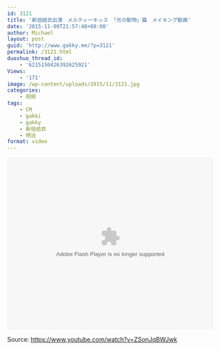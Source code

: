 ```yaml
---
id: 3121
title: '新垣結衣出演　メルティーキッス 「光の動物」篇　メイキング動画'
date: '2015-11-09T21:57:48+08:00'
author: Michael
layout: post
guid: 'http://www.gakky.me/?p=3121'
permalink: /3121.html
duoshuo_thread_id:
    - '6215150426392625921'
Views:
    - '171'
image: /wp-content/uploads/2015/11/3121.jpg
categories:
    - 视频
tags:
    - CM
    - gakki
    - gakky
    - 新垣结衣
    - 明治
format: video
---
```


<embed height="400" src="http://www.tudou.com/v/syJQxm3k-M8/&bid=05&rpid=51229674&resourceId=51229674_05_05_99/v.swf" type="application/x-shockwave-flash" width="480"></embed>

Source: <https://www.youtube.com/watch?v=ZSonJqBWJwk>